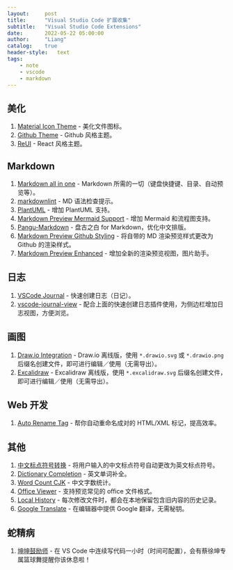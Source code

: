 ```yaml
---
layout:     post
title:      "Visual Studio Code 扩展收集"
subtitle:   "Visual Studio Code Extensions"
date:       2022-05-22 05:00:00
author:     "Liang"
catalog:    true
header-style:   text
tags:
    - note
    - vscode
    - markdown
---
```


## 美化

1. [Material Icon Theme](vscode:extension/PKief.material-icon-theme) - 美化文件图标。
2. [Github Theme](vscode:extension/GitHub.github-vscode-theme) - Github 风格主题。
3. [ReUI](vscode:extension/barrsan.reui) - React 风格主题。

## Markdown

1. [Markdown all in one](vscode:extension/yzhang.markdown-all-in-one) - Markdown 所需的一切（键盘快捷键、目录、自动预览等）。
2. [markdownlint](vscode:extension/DavidAnson.vscode-markdownlint) - MD 语法检查提示。
3. [PlantUML](vscode:extension/jebbs.plantuml) - 增加 PlantUML 支持。
4. [Markdown Preview Mermaid Support](vscode:extension/bierner.markdown-mermaid) - 增加 Mermaid 和流程图支持。
5. [Pangu-Markdown](vscode:extension/xlthu.Pangu-Markdown) - 盘古之白 for Markdown，优化中文排版。
6. [Markdown Preview Github Styling](vscode:extension/bierner.markdown-preview-github-styles) - 将自带的 MD 渲染预览样式更改为 Github 的渲染样式。
7. [Markdown Preview Enhanced](vscode:extension/shd101wyy.markdown-preview-enhanced) - 增加全新的渲染预览视图，图片助手。

## 日志

1. [VSCode Journal](vscode:extension/pajoma.vscode-journal) - 快速创建日志（日记）。
2. [vscode-journal-view](vscode:extension/Gruntfuggly.vscode-journal-view) - 配合上面的快速创建日志插件使用，为侧边栏增加日志视图，方便浏览。

## 画图

1. [Draw.io Integration](vscode:extension/hediet.vscode-drawio) - Draw.io 离线版，使用 `*.drawio.svg` 或 `*.drawio.png` 后缀名创建文件，即可进行编辑／使用（无需导出）。
2. [Excalidraw](vscode:extension/pomdtr.excalidraw-editor) - Excalidraw 离线版，使用 `*.excalidraw.svg` 后缀名创建文件，即可进行编辑／使用（无需导出）。

## Web 开发

1. [Auto Rename Tag](vscode:extension/formulahendry.auto-rename-tag) - 帮你自动重命名成对的 HTML/XML 标记，提高效率。

## 其他

1. [中文标点符号转换](vscode:extension/grasspy.autopunc) - 将用户输入的中文标点符号自动更改为英文标点符号。
2. [Dictionary Completion](vscode:extension/yzhang.dictionary-completion) - 英文单词补全。
3. [Word Count CJK](vscode:extension/holmescn.vscode-wordcount-cjk) - 中文字数统计。
4. [Office Viewer](vscode:extension/cweijan.vscode-office) - 支持预览常见的 office 文件格式。
5. [Local History](vscode:extension/xyz.local-history) - 每次修改文件时，都会在本地保留包含旧内容的历史记录。
6. [Google Translate](vscode:extension/hancel.google-translate) - 在编辑器中提供 Google 翻译，无需秘钥。

## 蛇精病

1. [坤坤鼓励师](vscode:extension/sakura1357.cxk) - 在 VS Code 中连续写代码一小时（时间可配置），会有蔡徐坤专属篮球舞提醒你该休息啦！
